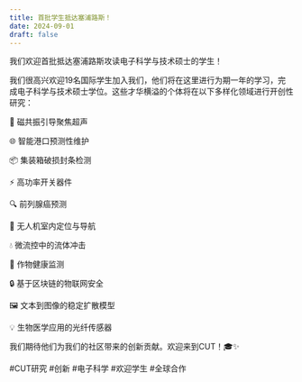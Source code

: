 ```yaml
---
title: 首批学生抵达塞浦路斯！
date: 2024-09-01
draft: false
---
```


我们欢迎首批抵达塞浦路斯攻读电子科学与技术硕士的学生！

<!--more-->

我们很高兴欢迎19名国际学生加入我们，他们将在这里进行为期一年的学习，完成电子科学与技术硕士学位。这些才华横溢的个体将在以下多样化领域进行开创性研究：

🔬 磁共振引导聚焦超声

🌐 智能港口预测性维护

📦 集装箱破损封条检测

⚡ 高功率开关器件

🔍 前列腺癌预测

🚁 无人机室内定位与导航

💧 微流控中的流体冲击

🌱 作物健康监测

🔒 基于区块链的物联网安全

🖼️ 文本到图像的稳定扩散模型

💡 生物医学应用的光纤传感器

我们期待他们为我们的社区带来的创新贡献。欢迎来到CUT！🎓✨

#CUT研究 #创新 #电子科学 #欢迎学生 #全球合作